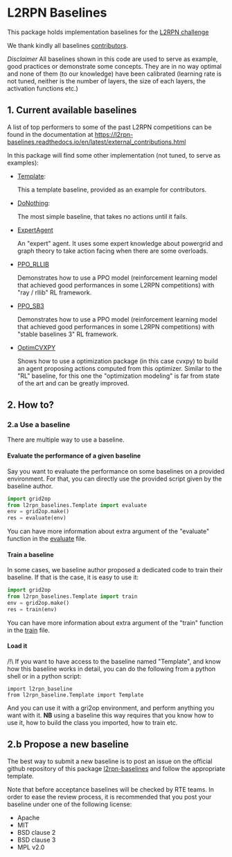 # L2RPN Baselines

This package holds implementation baselines for the [L2RPN challenge](https://l2rpn.chalearn.org/)

We thank kindly all baselines [contributors](../AUTHORS.txt).

*Disclaimer* All baselines shown in this code are used to serve as example, good practices or demonstrate some concepts. They are in no way optimal and none of them
(to our knowledge) have been calibrated (learning rate is not tuned, neither is the number of layers, the size
of each layers, the activation functions etc.)


## 1. Current available baselines

A list of top performers to some of the past L2RPN competitions can
be found in the documentation at https://l2rpn-baselines.readthedocs.io/en/latest/external_contributions.html

In this package will find some other implementation (not tuned, to serve as examples):

 - [Template](/l2rpn_baselines/Template):

   This a template baseline, provided as an example for contributors.

 - [DoNothing](/l2rpn_baselines/DoNothing):

   The most simple baseline, that takes no actions until it fails.
   
 - [ExpertAgent](/l2rpn_baselines/ExpertAgent)

   An "expert" agent. It uses some expert knowledge about powergrid and graph theory to
   take action facing when there are some overloads.  

 - [PPO_RLLIB](/l2rpn_baselines/PPO_RLLIB)

   Demonstrates how to use a PPO model (reinforcement learning model that achieved good
   performances in some L2RPN competitions) with "ray / rllib" RL framework.

 - [PPO_SB3](/l2rpn_baselines/PPO_SB3)

   Demonstrates how to use a PPO model (reinforcement learning model that achieved good
   performances in some L2RPN competitions) with "stable baselines 3" RL framework.

 - [OptimCVXPY](/l2rpn_baselines/OptimCVXPY)

   Shows how to use a optimization package (in this case cvxpy) to build an
   agent proposing actions computed from this optimizer. Similar to the
   "RL" baseline, for this one the "optimization modeling" is far from 
   state of the art and can be greatly improved.

## 2. How to?

### 2.a Use a baseline
There are multiple way to use a baseline. 

#### Evaluate the performance of a given baseline
Say you want to evaluate the performance on some baselines on a provided environment. For that, you can 
directly use the provided script given by the baseline author.
 
```python
import grid2op
from l2rpn_baselines.Template import evaluate
env = grid2op.make()
res = evaluate(env)
```
You can have more information about extra argument of the "evaluate" function in the [evaluate](Template/evaluate.py) 
file.


#### Train a baseline
In some cases, we baseline author proposed a dedicated code to train their baseline. If that is the case, 
it is easy to use it:
```python
import grid2op
from l2rpn_baselines.Template import train
env = grid2op.make()
res = train(env)
```
You can have more information about extra argument of the "train" function in the [train](Template/train.py) 
file.

#### Load it
/!\ If you want to have access to the baseline named "Template", and know how this baseline works in detail, you
can do the following from a python shell or in a python script:
```python3
import l2rpn_baseline
from l2rpn_baseline.Template import Template
```
And you can use it with a gri2op environment, and perform anything you want with it. **NB** using a baseline
this way requires that you know how to use it, how to build the class you imported, how to train etc.


## 2.b Propose a new baseline
The best way to submit a new baseline is to post an issue on the official github repository of this package 
[l2rpn-baselines](https://github.com/rte-france/l2rpn-baselines) and follow the appropriate template.

Note that before acceptance baselines will be checked by RTE teams. In order to ease the review process, it is
recommended that you post your baseline under one of the following license:
- Apache
- MIT
- BSD clause 2
- BSD clause 3 
- MPL v2.0
